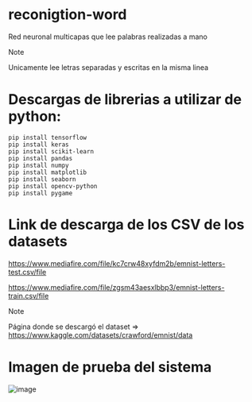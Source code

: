 # reconigtion-word
Red neuronal multicapas que lee palabras realizadas a mano 

> [!NOTE]
> Unicamente lee letras separadas y escritas en la misma linea

# Descargas de librerias a utilizar de python:

```
pip install tensorflow
pip install keras
pip install scikit-learn
pip install pandas
pip install numpy
pip install matplotlib
pip install seaborn
pip install opencv-python
pip install pygame
```

# Link de descarga de los CSV de los datasets

https://www.mediafire.com/file/kc7crw48xyfdm2b/emnist-letters-test.csv/file

https://www.mediafire.com/file/zgsm43aesxlbbp3/emnist-letters-train.csv/file

> [!NOTE]
> Página donde se descargó el dataset => https://www.kaggle.com/datasets/crawford/emnist/data

# Imagen de prueba del sistema

![image](https://github.com/Cesar-s16/reconigtion-word/assets/74503185/920d9d08-91da-4f21-a2e1-6e5c6cb85c06)

